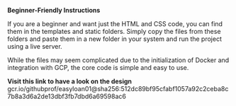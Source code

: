 **Beginner-Friendly Instructions**

If you are a beginner and want just the HTML and CSS code, you can find them in the templates and static folders. Simply copy the files from these folders and paste them in a new folder in your system and run the project using a live server.

While the files may seem complicated due to the initialization of Docker and integration with GCP, the core code is simple and easy to use.


**Visit this link to have a look on the design**
gcr.io/githubprof/easyloan01@sha256:512dc89bf95cfabf1057a92c2ceba8c7b8a3d6a2de13dbf3fb7dbd6a69598ac6
